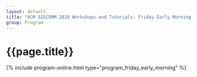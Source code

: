 ```yaml
---
layout: default
title: "ACM SIGCOMM 2018 Workshops and Tutorials: Friday Early Morning Session"
group: Program
---
```


# {{page.title}}
{% include program-online.html type="program_friday_early_morning" %}